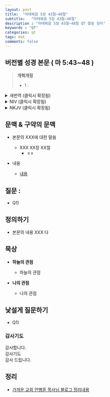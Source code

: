```yaml
---
layout: post
title:  "마태복음 5장 43절~48절"
subtitle:   "마태복음 5장 43절~48절"
description : "마태복음 5장 43절~48절 QT 말씀 정리"
keywords : "QT"
categories: qt
tags: mat
comments: false
---
```


## 버전별 성경 본문 ( 마 5:43~48 )

> **개혁개정**
>* 1 : 

<details>
<summary> 새번역 (클릭시 확장됨)</summary>
<div markdown="1">

>* 1 : 
</div>
</details>

<details>
<summary> NIV (클릭시 확장됨)</summary>
<div markdown="1">

>* 1 : 
</div>
</details>

<details>
<summary> NKJV (클릭시 확장됨)</summary>
<div markdown="1">

>* 1 : 
</div>
</details>

## 문맥 & 구약의 문맥 

* 본문의 XXX에 대한 말씀
    - XXX XX장 XX절
        * `ㅎㅎ` 

* 내용 
    - [내용](링크) 

## 질문 :

* Q1) 

## 정의하기

* 본문의 내용 XXX 다

## 묵상

* **하늘의 관점**  
    - 하늘의 관점
  
* **나의 관점**
    - 나의 관점

## 낯설게 질문하기

* Q1) 

### 감사기도

감사합니다.  
감사기도  
감사 드립니다.  

## 정리
* [가까운 교회 안병훈 목사님 블로그 정리내용](https://blog.naver.com/tolerance2018)



